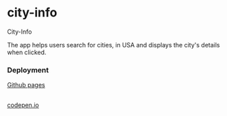 # city-info
City-Info 

The app helps users search for cities, in USA and displays the city's details when clicked.
### Deployment
[Github pages](https://mfrank37.github.io/city-info)
##
[codepen.io](https://codepen.io/mfrank37/pen/LYYrpaN)
